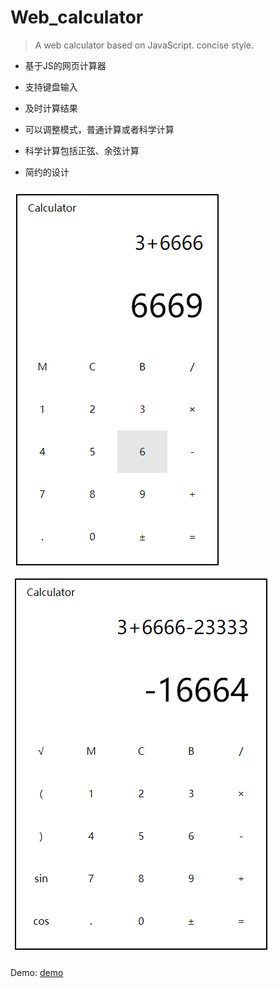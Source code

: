 # Web_calculator


> A web calculator based on JavaScript. concise style.

* 基于JS的网页计算器

* 支持键盘输入

* 及时计算结果

* 可以调整模式，普通计算或者科学计算

* 科学计算包括正弦、余弦计算

* 简约的设计

![model 1](./model1.png)
![model 2](./model2.png)



Demo: [demo](./index.html)
